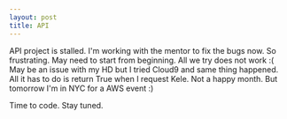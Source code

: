 ```yaml
---
layout: post
title: API
---
```


API project is stalled. I'm working with the mentor to fix the bugs now. So frustrating. May need to start from beginning. All we try does not work :( May be an issue with my HD but I tried Cloud9 and same thing happened. All it has to do is return True when I request Kele. Not a happy month. But tomorrow I'm in NYC for a AWS event :) 

Time to code. Stay tuned.  